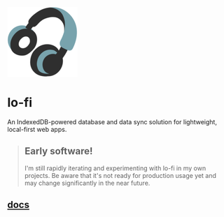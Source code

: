 ![lo-fi headphones logo](./docs/static/img/logo.png)

# lo-fi

An IndexedDB-powered database and data sync solution for lightweight, local-first web apps.

> ## Early software!
>
> I'm still rapidly iterating and experimenting with lo-fi in my own projects. Be aware that it's not ready for production usage yet and may change significantly in the near future.

## [docs](https://a-type.github.com/lo-fi)
